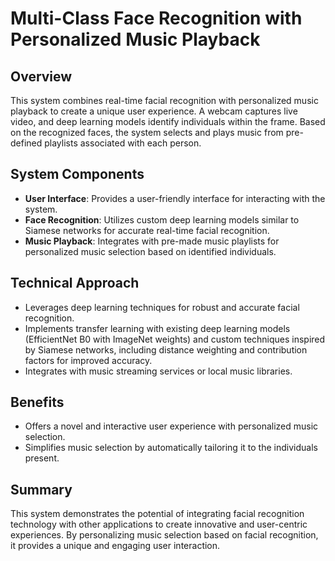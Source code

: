# Multi-Class Face Recognition with Personalized Music Playback

## Overview

This system combines real-time facial recognition with personalized music playback to create a unique user experience. A webcam captures live video, and deep learning models identify individuals within the frame. Based on the recognized faces, the system selects and plays music from pre-defined playlists associated with each person.

## System Components

- **User Interface**: Provides a user-friendly interface for interacting with the system.
- **Face Recognition**: Utilizes custom deep learning models similar to Siamese networks for accurate real-time facial recognition.
- **Music Playback**: Integrates with pre-made music playlists for personalized music selection based on identified individuals.

## Technical Approach

- Leverages deep learning techniques for robust and accurate facial recognition.
- Implements transfer learning with existing deep learning models (EfficientNet B0 with ImageNet weights) and custom techniques inspired by Siamese networks, including distance weighting and contribution factors for improved accuracy.
- Integrates with music streaming services or local music libraries.

## Benefits

- Offers a novel and interactive user experience with personalized music selection.
- Simplifies music selection by automatically tailoring it to the individuals present.

## Summary

This system demonstrates the potential of integrating facial recognition technology with other applications to create innovative and user-centric experiences. By personalizing music selection based on facial recognition, it provides a unique and engaging user interaction.

